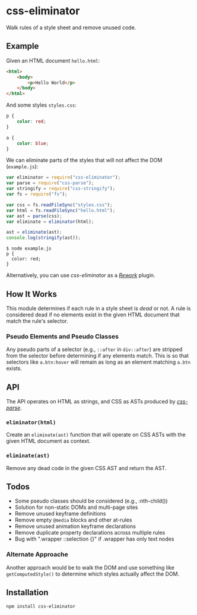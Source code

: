 # css-eliminator

Walk rules of a style sheet and remove unused code.

## Example

Given an HTML document `hello.html`:
```html
<html>
	<body>
		<p>Hello World</p>
	</body>
</html>
```

And some styles `styles.css`:
```css
p {
	color: red;
}

a {
	color: blue;
}
```

We can eliminate parts of the styles that will not affect the DOM
(`example.js`):

```js
var eliminator = require("css-eliminator");
var parse = require("css-parse");
var stringify = require("css-stringify");
var fs = require("fs");

var css = fs.readFileSync("styles.css");
var html = fs.readFileSync("hello.html");
var ast = parse(css);
var eliminate = eliminator(html);

ast = eliminate(ast);
console.log(stringify(ast));
```

```
$ node example.js
p {
  color: red;
}
```

Alternatively, you can use *css-eliminator* as a *[Rework][]* plugin.

## How It Works

This module determines if each rule in a style sheet is *dead* or not. A
rule is considered dead if no elements exist in the given HTML document
that match the rule's selector.

### Pseudo Elements and Pseudo Classes

Any pseudo parts of a selector (e.g., `::after` in `div::after`) are
stripped from the selector before determining if any elements match.
This is so that selectors like `a.btn:hover` will remain as long as an
element matching `a.btn` exists.

## API

The API operates on HTML as strings, and CSS as ASTs produced by
*[css-parse][]*.

### `eliminator(html)`

Create an `eliminate(ast)` function that will operate on CSS ASTs with
the given HTML document as context.

### `eliminate(ast)`

Remove any dead code in the given CSS AST and return the AST.

## Todos

 * Some pseudo classes should be considered (e.g., :nth-child())
 * Solution for non-static DOMs and multi-page sites
 * Remove unused keyframe definitions
 * Remove empty `@media` blocks and other at-rules
 * Remove unused animation keyframe declarations
 * Remove duplicate property declarations across multiple rules
 * Bug with ".wrapper ::selection {}" if .wrapper has only text nodes

### Alternate Approache

Another approach would be to walk the DOM and use something like
`getComputedStyle()` to determine which styles actually affect the DOM.

## Installation 

```
npm install css-eliminator
```

[rework]: https://github.com/visionmedia/rework
[css-parse]: https://github.com/visionmedia/css-parse
